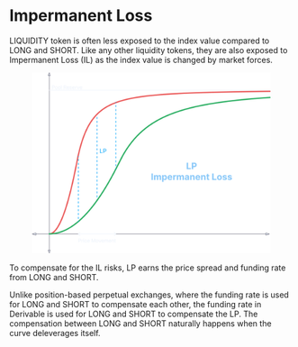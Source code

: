 # Impermanent Loss

LIQUIDITY token is often less exposed to the index value compared to LONG and SHORT. Like any other liquidity tokens, they are also exposed to Impermanent Loss (IL) as the index value is changed by market forces.

<figure><img src="../.gitbook/assets/image (7).png" alt=""><figcaption></figcaption></figure>

To compensate for the IL risks, LP earns the price spread and funding rate from LONG and SHORT.

Unlike position-based perpetual exchanges, where the funding rate is used for LONG and SHORT to compensate each other, the funding rate in Derivable is used for LONG and SHORT to compensate the LP. The compensation between LONG and SHORT naturally happens when the curve deleverages itself.
